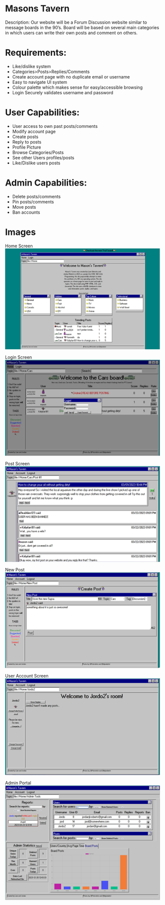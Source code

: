 # Masons Tavern

Description: Our website will be a Forum Discussion website similar to message boards in the 90’s. Board will be based on several main categories in which users can write their own posts and comment on others.

# Requirements:
- Like/dislike system
- Categories>Posts>Replies/Comments
- Create account page with no duplicate email or username
- Easy to navigate UI system
- Colour palette which makes sense for easy/accessible browsing
- Login Securely validates username and password

# User Capabilities:
- User access to own past posts/comments
- Modify account page
- Create posts
- Reply to posts
- Profile Picture
- Browse Categories/Posts
- See other Users profiles/posts
- Like/Dislike users posts

# Admin Capabilities:
- Delete posts/comments
- Pin posts/comments
- Move posts
- Ban accounts

# Images

Home Screen
![Home Screen](./Readme/homeScreen.png "Home Screen")

Login Screen
![Login Screen](./Readme/loginPage.png "Login Screen")

Post Screen
![Post Screen](./Readme/PostPage.png "Forum Screen")

New Post
![New Post](./Readme/newPost.png "New Post Screen")

User Account Screen
![User Account](./Readme/Userpage.png "Account Screen")

Admin Portal
![Admin Portal](./Readme/adminPortal.png "Admin Portal")
